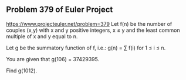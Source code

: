## Problem 379 of Euler Project 
https://www.projecteuler.net/problem=379
Let f(n) be the number of couples (x,y) with x and y positive integers, x ≤ y and the least common multiple of x and y equal to n.


Let g be the summatory function of f, i.e.: 
g(n) = ∑ f(i)  for 1 ≤ i ≤ n.


You are given that g(106) = 37429395.


Find g(1012).